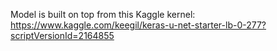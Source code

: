 Model is built on top from this Kaggle kernel: https://www.kaggle.com/keegil/keras-u-net-starter-lb-0-277?scriptVersionId=2164855

